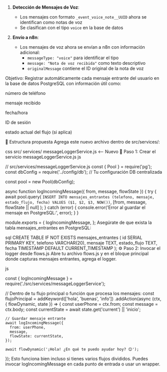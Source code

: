 1. **Detección de Mensajes de Voz**:
   - Los mensajes con formato `_event_voice_note__UUID` ahora se identifican como notas de voz
   - Se clasifican con el tipo `voice` en la base de datos

2. **Envío a n8n**:
   - Los mensajes de voz ahora se envían a n8n con información adicional:
     - `messageType: "voice"` para identificar el tipo
     - `message: "Nota de voz recibida"` como texto descriptivo
     - `originalMessage` contiene el ID original de la nota de voz
     




Objetivo:
Registrar automáticamente cada mensaje entrante del usuario en la base de datos PostgreSQL con información útil como:

número de teléfono

mensaje recibido

fecha/hora

ID de sesión

estado actual del flujo (si aplica)

📂 Estructura propuesta
Agrega este nuevo archivo dentro de src/services/:

css
src/
  services/
    messageLoggerService.js  <-- Nuevo
🧠 Paso 1: Crear el servicio messageLoggerService.js
js

// src/services/messageLoggerService.js
const { Pool } = require('pg');
const dbConfig = require('../config/db'); // Tu configuración DB centralizada

const pool = new Pool(dbConfig);

async function logIncomingMessage({ from, message, flowState }) {
  try {
    await pool.query(
      `INSERT INTO mensajes_entrantes (telefono, mensaje, estado_flujo, fecha) VALUES ($1, $2, $3, NOW())`,
      [from, message, flowState || null]
    );
  } catch (error) {
    console.error('Error al guardar el mensaje en PostgreSQL:', error);
  }
}

module.exports = {
  logIncomingMessage,
};
Asegúrate de que exista la tabla mensajes_entrantes en PostgreSQL:

sql
CREATE TABLE IF NOT EXISTS mensajes_entrantes (
  id SERIAL PRIMARY KEY,
  telefono VARCHAR(20),
  mensaje TEXT,
  estado_flujo TEXT,
  fecha TIMESTAMP DEFAULT CURRENT_TIMESTAMP
);
⚙️ Paso 2: Invocar el logger desde flows.js
Abre tu archivo flows.js y en el bloque principal donde capturas mensajes entrantes, agrega el logger.

js

const { logIncomingMessage } = require('./src/services/messageLoggerService');

// Dentro de tu flujo principal o función que procesa los mensajes:
const flujoPrincipal = addKeyword(['hola', 'buenas', 'info'])
  .addAction(async (ctx, { flowDynamic, state }) => {
    const userPhone = ctx.from;
    const message = ctx.body;
    const currentState = await state.get('current') || 'inicio';

    // Guardar mensaje entrante
    await logIncomingMessage({
      from: userPhone,
      message,
      flowState: currentState,
    });

    await flowDynamic('¡Hola! ¿En qué te puedo ayudar hoy? 😊');
  });
Esto funciona bien incluso si tienes varios flujos divididos. Puedes invocar logIncomingMessage en cada punto de entrada o usar un wrapper.